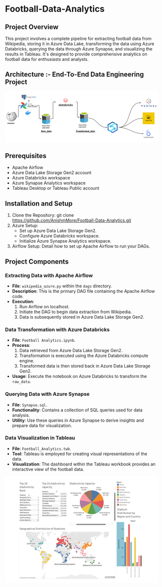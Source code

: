 # Football-Data-Analytics

## Project Overview
This project involves a complete pipeline for extracting football data from Wikipedia, storing it in Azure Data Lake, transforming the data using Azure Databricks, querying the data through Azure Synapse, and visualizing the results in Tableau. It's designed to provide comprehensive analytics on football data for enthusiasts and analysts.

## Architecture :- End-To-End Data Engineering Project
![Stadium](https://github.com/AnishmMore/Football-Data-Analytics/blob/main/end-to-end-architecture.png)


## Prerequisites
- Apache Airflow
- Azure Data Lake Storage Gen2 account
- Azure Databricks workspace
- Azure Synapse Analytics workspace
- Tableau Desktop or Tableau Public account

## Installation and Setup
1. Clone the Repository: git clone https://github.com/AnishmMore/Football-Data-Analytics.git
2. Azure Setup:
    - Set up Azure Data Lake Storage Gen2.
    - Configure Azure Databricks workspace.
    - Initialize Azure Synapse Analytics workspace.
3. Airflow Setup: Detail how to set up Apache Airflow to run your DAGs.

## Project Components

### Extracting Data with Apache Airflow
- **File**: `wikipedia_azure.py` within the `dags` directory.
- **Description**: This is the primary DAG file containing the Apache Airflow code. 
- **Execution**:
  1. Run Airflow on localhost.
  2. Initiate the DAG to begin data extraction from Wikipedia.
  3. Data is subsequently stored in Azure Data Lake Storage Gen2.

### Data Transformation with Azure Databricks
- **File**: `Football Analytics.ipynb`.
- **Process**:
  1. Data retrieved from Azure Data Lake Storage Gen2.
  2. Transformation is executed using the Azure Databricks compute engine.
  3. Transformed data is then stored back in Azure Data Lake Storage Gen2.
- **Usage**: Execute the notebook on Azure Databricks to transform the `raw_data`.

### Querying Data with Azure Synapse
- **File**: `Synapse.sql`.
- **Functionality**: Contains a collection of SQL queries used for data analysis.
- **Utility**: Use these queries in Azure Synapse to derive insights and prepare data for visualization.

### Data Visualization in Tableau
- **File**: `Football_Analytics.twb`.
- **Tool**: Tableau is employed for creating visual representations of the data.
- **Visualization**: The dashboard within the Tableau workbook provides an interactive view of the football data.
  
![Tableau](https://github.com/AnishmMore/Football-Data-Analytics/blob/main/tableau_visualisation.png)
  

